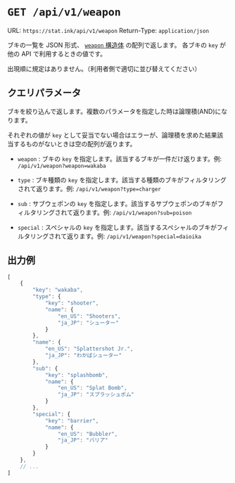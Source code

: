 `GET /api/v1/weapon`
====================

URL: `https://stat.ink/api/v1/weapon`
Return-Type: `application/json`

ブキの一覧を JSON 形式、 [`weapon` 構造体](struct/weapon.md) の配列で返します。
各ブキの `key` が他の API で利用するときの値です。

出現順に規定はありません。（利用者側で適切に並び替えてください）

クエリパラメータ
----------------

ブキを絞り込んで返します。複数のパラメータを指定した時は論理積(AND)になります。

それぞれの値が `key` として妥当でない場合はエラーが、論理積を求めた結果該当するものがないときは空の配列が返ります。

* `weapon` : ブキの `key` を指定します。該当するブキが一件だけ返ります。例: `/api/v1/weapon?weapon=wakaba`

* `type` : ブキ種類の `key` を指定します。該当する種類のブキがフィルタリングされて返ります。例: `/api/v1/weapon?type=charger`

* `sub` : サブウェポンの `key` を指定します。該当するサブウェポンのブキがフィルタリングされて返ります。例: `/api/v1/weapon?sub=poison`

* `special` : スペシャルの `key` を指定します。該当するスペシャルのブキがフィルタリングされて返ります。例: `/api/v1/weapon?special=daioika`

出力例
------

```js
[
    {
        "key": "wakaba",
        "type": {
            "key": "shooter",
            "name": {
                "en_US": "Shooters",
                "ja_JP": "シューター"
            }
        },
        "name": {
            "en_US": "Splattershot Jr.",
            "ja_JP": "わかばシューター"
        },
        "sub": {
            "key": "splashbomb",
            "name": {
                "en_US": "Splat Bomb",
                "ja_JP": "スプラッシュボム"
            }
        },
        "special": {
            "key": "barrier",
            "name": {
                "en_US": "Bubbler",
                "ja_JP": "バリア"
            }
        }
    },
    // ...
]
```

